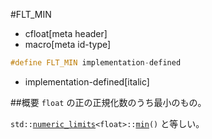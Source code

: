 #FLT_MIN
* cfloat[meta header]
* macro[meta id-type]

```cpp
#define FLT_MIN implementation-defined
```
* implementation-defined[italic]

##概要
`float` の正の正規化数のうち最小のもの。

`std::`[`numeric_limits`](/reference/limits/numeric_limits.md)`<float>::`[`min`](/reference/limits/numeric_limits/min.md)`()` と等しい。
